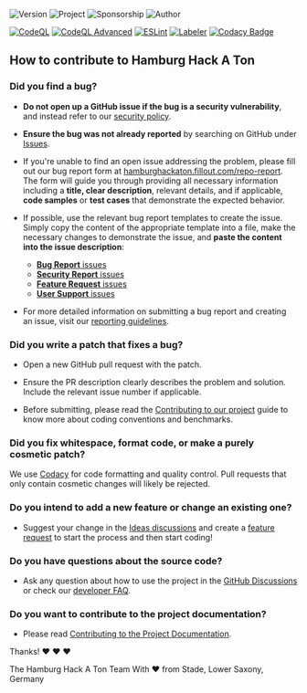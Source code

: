 ![Version](https://img.shields.io/badge/Data-3-data?style=for-the-badge&logo=Vercel&logoColor=%23fffff&label=Version&labelColor=%2300000)
![Project](https://img.shields.io/badge/Hamburg-Hack_a_Ton!-status?style=for-the-badge&logo=vercel&logoColor=%23000&label=Hamburg%3F&labelColor=%23fff)
![Sponsorship](https://img.shields.io/badge/Planning_to_Apply_to_be-Fiscaly_Sponsored_by_The_Hack_Foundation-config?style=for-the-badge&logo=hackclub&logoColor=%23000&labelColor=%23ff0000)
![Author](https://img.shields.io/badge/Jack_%40_DJL-config?style=for-the-badge&labelColor=%230014b2&color=%230014b2)

[![CodeQL](https://github.com/Hamburg-Hack-A-Ton/Web/actions/workflows/github-code-scanning/codeql/badge.svg)](https://github.com/Hamburg-Hack-A-Ton/Web/actions/workflows/github-code-scanning/codeql)
[![CodeQL Advanced](https://github.com/Hamburg-Hack-A-Ton/Web/actions/workflows/codeql.yml/badge.svg)](https://github.com/Hamburg-Hack-A-Ton/Web/actions/workflows/codeql.yml)
[![ESLint](https://github.com/Hamburg-Hack-A-Ton/Web/actions/workflows/eslint.yml/badge.svg)](https://github.com/Hamburg-Hack-A-Ton/Web/actions/workflows/eslint.yml)
[![Labeler](https://github.com/Hamburg-Hack-A-Ton/Web/actions/workflows/labeler.yml/badge.svg)](https://github.com/Hamburg-Hack-A-Ton/Web/actions/workflows/labeler.yml)
[![Codacy Badge](https://app.codacy.com/project/badge/Grade/5181b2267a714dc0a7b36705d99c3ed6)](https://app.codacy.com/gh/Hamburg-Hack-A-Ton/Web/dashboard?utm_source=gh&utm_medium=referral&utm_content=&utm_campaign=Badge_grade)

## How to contribute to Hamburg Hack A Ton

### **Did you find a bug?**

- **Do not open up a GitHub issue if the bug is a security vulnerability**, and instead refer to our [security policy](https://github.com/Hamburg-Hack-A-Ton/Web/.github/security.md).

- **Ensure the bug was not already reported** by searching on GitHub under [Issues](https://github.com/Hamburg-Hack-A-Ton/Web/issues).

- If you're unable to find an open issue addressing the problem, please fill out our bug report form at [hamburghackaton.fillout.com/repo-report](https://hamburghackaton.fillout.com/repo-report?type=bug). The form will guide you through providing all necessary information including a **title, clear description**, relevant details, and if applicable, **code samples** or **test cases** that demonstrate the expected behavior.

- If possible, use the relevant bug report templates to create the issue. Simply copy the content of the appropriate template into a file, make the necessary changes to demonstrate the issue, and **paste the content into the issue description**:

  - [**Bug Report** issues](https://hamburghackaton.fillout.com/repo-report?type=bug)
  - [**Security Report** issues](https://hamburghackaton.fillout.com/repo-report?type=security)
  - [**Feature Request** issues](https://hamburghackaton.fillout.com/repo-report?type=feature)
  - [**User Support** issues](https://hamburghackaton.fillout.com/user-report)

- For more detailed information on submitting a bug report and creating an issue, visit our [reporting guidelines](https://hamburghackaton.vercel.app/faq/github/contributing/reporting-an-issue).

### **Did you write a patch that fixes a bug?**

- Open a new GitHub pull request with the patch.

- Ensure the PR description clearly describes the problem and solution. Include the relevant issue number if applicable.

- Before submitting, please read the [Contributing to our project](https://hamburghackaton.vercel.app/faq/dev/github/contributing) guide to know more about coding conventions and benchmarks.

### **Did you fix whitespace, format code, or make a purely cosmetic patch?**

We use [Codacy](https://app.codacy.com/gh/Hamburg-Hack-A-Ton/Web/dashboard) for code formatting and quality control. Pull requests that only contain cosmetic changes will likely be rejected.

### **Do you intend to add a new feature or change an existing one?**

- Suggest your change in the [Ideas discussions](https://github.com/orgs/Hamburg-Hack-A-Ton/discussions/categories/ideas) and create a [feature request](https://hamburghackaton.fillout.com/repo-report?type=feature&doit=myself) to start the process and then start coding!

### **Do you have questions about the source code?**

- Ask any question about how to use the project in the [GitHub Discussions](https://github.com/orgs/Hamburg-Hack-A-Ton/discussions) or check our [developer FAQ](https://hamburghackaton.vercel.app/faq/dev/).

### **Do you want to contribute to the project documentation?**

- Please read [Contributing to the Project Documentation](https://hamburghackaton.vercel.app/faq/dev/documentation).

Thanks! :heart: :heart: :heart:

The Hamburg Hack A Ton Team
With :heart: from Stade, Lower Saxony, Germany
